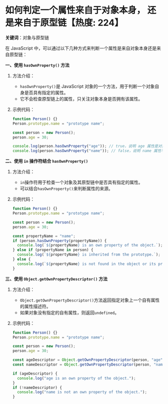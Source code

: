 # 如何判定一个属性来自于对象本身， 还是来自于原型链【热度: 224】

**关键词**：对象与原型链

在 JavaScript 中，可以通过以下几种方式来判断一个属性是来自对象本身还是来自原型链：

**一、使用 `hasOwnProperty()` 方法**

1. 方法介绍：

   - `hasOwnProperty()`是 JavaScript 对象的一个方法，用于判断一个对象自身是否具有指定的属性。
   - 它不会检查原型链上的属性，只关注对象本身是否拥有该属性。

2. 示例代码：

   ```javascript
   function Person() {}
   Person.prototype.name = "prototype name";

   const person = new Person();
   person.age = 30;

   console.log(person.hasOwnProperty("age")); // true，说明 age 属性是对象本身的属性
   console.log(person.hasOwnProperty("name")); // false，说明 name 属性不在对象本身，而是在原型链上
   ```

**二、使用 `in` 操作符结合 `hasOwnProperty()`**

1. 方法介绍：

   - `in`操作符用于检查一个对象及其原型链中是否具有指定的属性。
   - 可以结合`hasOwnProperty()`来判断属性的来源。

2. 示例代码：

   ```javascript
   function Person() {}
   Person.prototype.name = "prototype name";

   const person = new Person();
   person.age = 30;

   const propertyName = "name";
   if (person.hasOwnProperty(propertyName)) {
     console.log(`${propertyName} is an own property of the object.`);
   } else if (propertyName in person) {
     console.log(`${propertyName} is inherited from the prototype.`);
   } else {
     console.log(`${propertyName} is not found in the object or its prototype.`);
   }
   ```

**三、使用 `Object.getOwnPropertyDescriptor()` 方法**

1. 方法介绍：

   - `Object.getOwnPropertyDescriptor()`方法返回指定对象上一个自有属性的属性描述符。
   - 如果对象没有指定的自有属性，则返回`undefined`。

2. 示例代码：

   ```javascript
   function Person() {}
   Person.prototype.name = "prototype name";

   const person = new Person();
   person.age = 30;

   const ageDescriptor = Object.getOwnPropertyDescriptor(person, "age");
   const nameDescriptor = Object.getOwnPropertyDescriptor(person, "name");

   if (ageDescriptor) {
     console.log("age is an own property of the object.");
   }
   if (!nameDescriptor) {
     console.log("name is not an own property of the object.");
   }
   ```